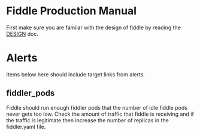 Fiddle Production Manual
========================

First make sure you are familar with the design of fiddle by reading the
[DESIGN](./DESIGN.md) doc.

Alerts
======

Items below here should include target links from alerts.

fiddler_pods
------------

Fiddle should run enough fiddler pods that the number of idle fiddle pods never
gets too low. Check the amount of traffic that fiddle is receiving and if the
traffic is legitimate then increase the number of replicas in the fiddler.yaml
file.
